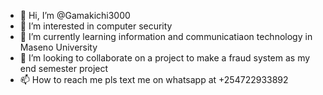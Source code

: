 - 👋 Hi, I’m @Gamakichi3000
- 👀 I’m interested in computer security 
- 🌱 I’m currently learning information and communicatiaon technology in Maseno University
- 💞️ I’m looking to collaborate on a project to make a fraud system as my end semester project
- 📫 How to reach me pls text me on whatsapp at +254722933892

<!---
Gamakichi3000/Gamakichi3000 is a ✨ special ✨ repository because its `README.md` (this file) appears on your GitHub profile.
You can click the Preview link to take a look at your changes.
--->
